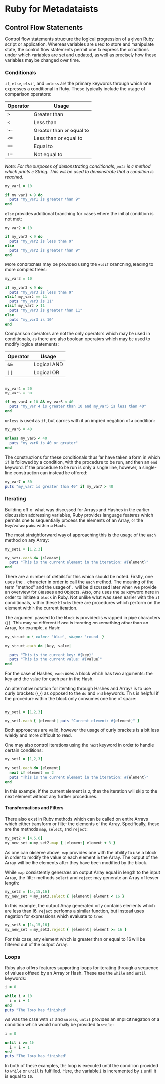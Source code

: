 # Ruby for Metadataists
## Control Flow Statements

Control flow statements structure the logical progression of a given Ruby script
or application.  Whereas variables are used to store and manipulate state, the
control flow statements permit one to express the conditions under which
variables are set and updated, as well as precisely how these variables may be
changed over time.

### Conditionals

`if`, `else`, `elsif`, and `unless` are the primary keywords through which one expresses
a conditional in Ruby.  These typically include the usage of comparison
operators:

| Operator | Usage                    |
| -------- | ------------------------ |
| `>`      | Greater than             |
| `<`      | Less than                |
| `>=`     | Greater than or equal to |
| `<=`     | Less than or equal to    |
| `==`     | Equal to                 |
| `!=`     | Not equal to             |

*Note: For the purposes of demonstrating conditionals, `puts` is a method
which prints a String.  This will be used to demonstrate that a condition is
reached.*

```ruby
my_var1 = 10

if my_var1 > 9 do
  puts "my_var1 is greater than 9"
end
```

`else` provides additional branching for cases where the initial condition is
not met:

```ruby
my_var2 = 10

if my_var2 < 9 do
  puts "my_var2 is less than 9"
else
  puts "my_var2 is greater than 9"
end
```

More conditionals may be provided using the `elsif` branching, leading to more
complex trees:

```ruby
my_var3 = 10

if my_var3 < 9 do
  puts "my_var3 is less than 9"
elsif my_var3 == 11
  puts "my_var3 is 11"
elsif my_var3 > 11
  puts "my_var3 is greater than 11"
else
  puts "my_var3 is 10"
end
```

Comparison operators are not the only operators which may be used in
conditionals, as there are also boolean operators which may be used to modify
logical statements:

| Operator | Usage       |
| -------- | ----------- |
| `&&`     | Logical AND |
| `\|\|`     | Logical OR  |

```ruby

my_var4 = 20
my_var5 = 30

if my_var4 > 10 && my_var5 < 40
  puts "my_var 4 is greater than 10 and my_var5 is less than 40"
end
```

`unless` is used as `if`, but carries with it an implied negation of a condition:

```ruby
my_var6 = 40

unless my_var6 < 40
  puts "my_var6 is 40 or greater"
end
```

The constructions for these conditionals thus far have taken a form in which
`if` is followed by a condition, with the procedure to be run, and then an `end`
 keyword.  If the procedure to be run is only a single line, however, a
single-line construction can instead be offered:

```ruby
my_var7 = 50
puts "my_var7 is greater than 40" if my_var7 > 40
```

### Iterating

Building off of what was discussed for Arrays and Hashes in the earlier
discussion addressing variables, Ruby provides language features which permits
one to sequentially process the elements of an Array, or the key/value pairs
within a Hash.

The most straightforward way of approaching this is the usage of the `each`
method on any Array:

```ruby
my_set1 = [1,2,3]

my_set1.each do |element|
  puts "This is the current element in the iteration: #{element}"
end
```

There are a number of details for this which should be noted.  Firstly, one uses
the `.` character in order to call the `each` method.  The meaning of the term
"method" and the usage of `.` will be discussed later when we provide an
overview for Classes and Objects.  Also, one uses the `do` keyword here in
 order to initiate a `block` in Ruby.  Not unlike what was seen earlier with the
`if` conditionals, within these `blocks` there are procedures which perform on
 the element within the current iteration.

The argument passed to the `block` is provided is wrapped in pipe characters
(`|`).  This may be different if one is iterating on something other than an
 Array, for example, a Hash:

```ruby
my_struct = { color: 'blue', shape: 'round' }

my_struct.each do |key, value|

  puts "This is the current key: #{key}"
  puts "This is the current value: #{value}"
end
```

For the case of Hashes, `each` uses a block which has two arguments: the key and
the value for each pair in the Hash.

An alternative notation for iterating through Hashes and Arrays is to use curly
brackets (`{}`) as opposed to the `do` and `end` keywords.  This is helpful if
the procedure within the block only consumes one line of space:

```ruby

my_set1 = [1,2,3]

my_set1.each { |element| puts "Current element: #{element}" }
```

Both approaches are valid, however the usage of curly brackets is a bit less
wieldy and more difficult to read.

One may also control iterations using the `next` keyword in order to
handle certain conditions:

```ruby
my_set1 = [1,2,3]

my_set1.each do |element|
  next if element == 2
  puts "This is the current element in the iteration: #{element}"
end
```

In this example, if the current element is `2`, then the iteration will skip to
the next element without any further procedures.

#### Transformations and Filters

There also exist in Ruby methods which can be called on entire Arrays which
either transform or filter the elements of the Array.  Specifically, these are
the methods `map`, `select`, and `reject`:

```ruby
my_set2 = [4,5,6]
my_new_set = my_set2.map { |element| element + 3 }
```

As one can observe above, `map` provides one with the ability to use a block in
order to modify the value of each element in the Array.  The output of the Array
will be the elements after they have been modified by the block.

While `map` consistently generates an output Array equal in length to the input
Array, the filter methods `select` and `reject` may generate an Array of lesser
length:

```ruby
my_set3 = [14,15,16]
my_new_set = my_set3.select { |element| element < 16 }
```

In this example, the output Array generated only contains elements which are
less than 16.  `reject` performs a similar function, but instead uses negation
for expressions which evaluate to `true`:

```ruby
my_set3 = [14,15,16]
my_new_set = my_set3.reject { |element| element >= 16 }
```

For this case, any element which is greater than or equal to 16 will be filtered
out of the output Array.

### Loops

Ruby also offers features supporting loops for iterating through a sequence of
values offered by an Array or Hash.  These use the `while` and `until` keywords:

```ruby
i = 0

while i < 10
  i = i + 1
end
puts "The loop has finished"
```

As was the case with `if` and `unless`, `until` provides an implicit negation of
a condition which would normally be provided to `while`:

```ruby
i = 0

until i >= 10
  i = i + 1
end
puts "The loop has finished"
```

In both of these examples, the loop is executed until the condition provided to
`while` or `until` is fulfilled.  Here, the variable `i` is incremented by `1`
until it is equal to `10`.

